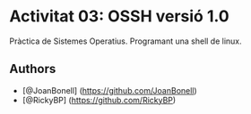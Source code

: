 

# Activitat 03: OSSH versió 1.0

Pràctica de Sistemes Operatius. Programant una shell de linux.



## Authors

- [@JoanBonell] (https://github.com/JoanBonell)
- [@RickyBP] (https://github.com/RickyBP)


